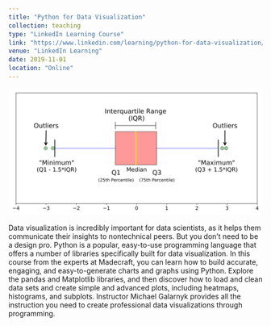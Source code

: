 ```yaml
---
title: "Python for Data Visualization"
collection: teaching
type: "LinkedIn Learning Course"
link: "https://www.linkedin.com/learning/python-for-data-visualization/effectively-present-data-with-python"
venue: "LinkedIn Learning"
date: 2019-11-01
location: "Online"
---
```


<a href="https://www.linkedin.com/learning/python-for-data-visualization/effectively-present-data-with-python">
  <img src="boxplot.png" alt="Python for Data Visualization Course">
</a>

Data visualization is incredibly important for data scientists, as it helps them communicate their insights to nontechnical peers. But you don’t need to be a design pro. Python is a popular, easy-to-use programming language that offers a number of libraries specifically built for data visualization. In this course from the experts at Madecraft, you can learn how to build accurate, engaging, and easy-to-generate charts and graphs using Python. Explore the pandas and Matplotlib libraries, and then discover how to load and clean data sets and create simple and advanced plots, including heatmaps, histograms, and subplots. Instructor Michael Galarnyk provides all the instruction you need to create professional data visualizations through programming.
